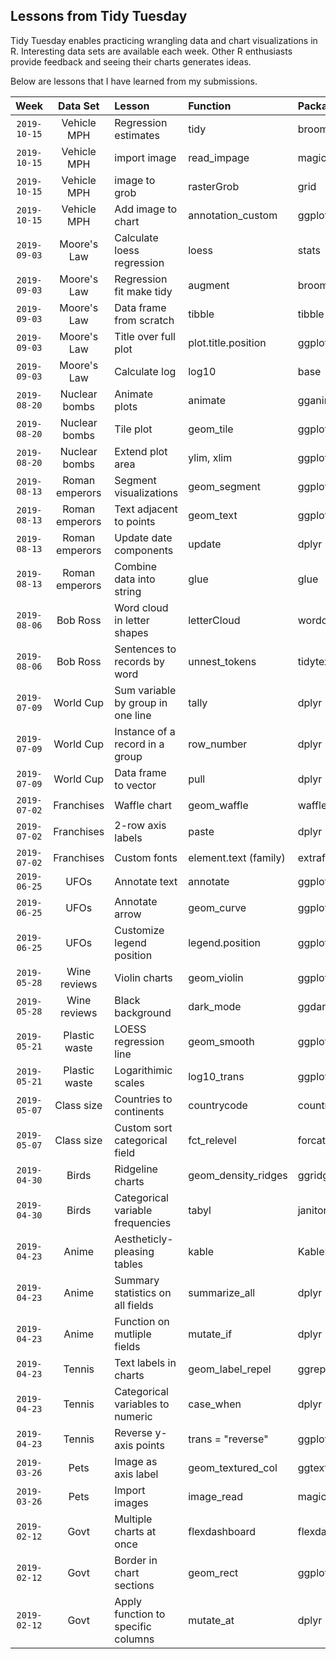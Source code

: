 ## Lessons from Tidy Tuesday
Tidy Tuesday enables practicing wrangling data and chart visualizations in R.  Interesting data sets are available each week.  Other R enthusiasts provide feedback and seeing their charts generates ideas.

Below are lessons that I have learned from my submissions.

| Week | Data Set | Lesson | Function | Package 
| :---: | :---: | :--- | :--- | :--- |
|`2019-10-15`| Vehicle MPH | Regression estimates | tidy | broom |
|`2019-10-15`| Vehicle MPH | import image | read_impage | magick |
|`2019-10-15`| Vehicle MPH | image to grob | rasterGrob | grid |
|`2019-10-15`| Vehicle MPH | Add image to chart | annotation_custom | ggplot2 |
|`2019-09-03`| Moore's Law | Calculate loess regression | loess | stats |
|`2019-09-03`| Moore's Law | Regression fit make tidy | augment | broom |
|`2019-09-03`| Moore's Law | Data frame from scratch | tibble | tibble |
|`2019-09-03`| Moore's Law | Title over full plot | plot.title.position | ggplot |
|`2019-09-03`| Moore's Law | Calculate log | log10 | base |
|`2019-08-20`| Nuclear bombs | Animate plots | animate | gganimate |
|`2019-08-20`| Nuclear bombs | Tile plot | geom_tile | ggplot |
|`2019-08-20`| Nuclear bombs | Extend plot area | ylim, xlim | ggplot |
|`2019-08-13`| Roman emperors | Segment visualizations | geom_segment | ggplot2 |
|`2019-08-13`| Roman emperors | Text adjacent to points | geom_text | ggplot2 |
|`2019-08-13`| Roman emperors | Update date components | update | dplyr |
|`2019-08-13`| Roman emperors | Combine data into string | glue | glue |
|`2019-08-06`| Bob Ross | Word cloud in letter shapes | letterCloud | wordcloud2 |
|`2019-08-06`| Bob Ross | Sentences to records by word | unnest_tokens | tidytext |
|`2019-07-09`| World Cup | Sum variable by group in one line | tally | dplyr |
|`2019-07-09`| World Cup | Instance of a record in a group | row_number | dplyr |
|`2019-07-09`| World Cup | Data frame to vector | pull | dplyr |
|`2019-07-02`| Franchises | Waffle chart | geom_waffle | waffle |
|`2019-07-02`| Franchises | 2-row axis labels | paste | dplyr |
|`2019-07-02`| Franchises | Custom fonts | element.text (family) | extrafont |
|`2019-06-25`| UFOs | Annotate text | annotate | ggplot2 |
|`2019-06-25`| UFOs | Annotate arrow | geom_curve | ggplot2 |
|`2019-06-25`| UFOs | Customize legend position | legend.position | ggplot2 |
|`2019-05-28`| Wine reviews | Violin charts | geom_violin | ggplot2 |
|`2019-05-28`| Wine reviews | Black background | dark_mode | ggdark |
|`2019-05-21`| Plastic waste | LOESS regression line | geom_smooth | ggplot2 |
|`2019-05-21`| Plastic waste | Logarithimic scales | log10_trans | ggplot2 |
|`2019-05-07`| Class size | Countries to continents | countrycode | countrycode |
|`2019-05-07`| Class size | Custom sort categorical field | fct_relevel | forcats |
|`2019-04-30`| Birds | Ridgeline charts | geom_density_ridges | ggridges |
|`2019-04-30`| Birds | Categorical variable frequencies | tabyl | janitor |
|`2019-04-23`| Anime | Aestheticly-pleasing tables | kable | KableExtra |
|`2019-04-23`| Anime | Summary statistics on all fields | summarize_all | dplyr |
|`2019-04-23`| Anime | Function on mutliple fields | mutate_if | dplyr |
|`2019-04-23`| Tennis | Text labels in charts | geom_label_repel | ggrepel |
|`2019-04-23`| Tennis | Categorical variables to numeric | case_when | dplyr |
|`2019-04-23`| Tennis | Reverse y-axis points | trans = "reverse" | ggplot2 |
|`2019-03-26`| Pets | Image as axis label | geom_textured_col | ggtextures |
|`2019-03-26`| Pets | Import images | image_read | magick |
|`2019-02-12`| Govt | Multiple charts at once | flexdashboard | flexdashboard |
|`2019-02-12`| Govt | Border in chart sections | geom_rect | ggplot2 |
|`2019-02-12`| Govt | Apply function to specific columns | mutate_at | dplyr |
